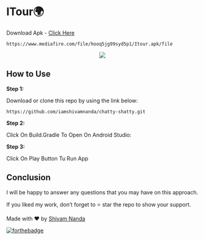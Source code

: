 # ITour🌍


Download Apk  - [Click Here] 
```
https://www.mediafire.com/file/hooq5jg99syd5p1/Itour.apk/file
```

<center>
  <img src="https://i.ibb.co/7gQvp0N/itour.jpg" />
   
  </center>

## How to Use 

**Step 1:**

Download or clone this repo by using the link below:

```
https://github.com/iamshivamnanda/chatty-shatty.git
```

**Step 2:**

Click On Build.Gradle To Open On Android Studio: 


**Step 3:**

Click On Play Button Tu Run App



## Conclusion

I will be happy to answer any questions that you may have on this approach.

If you liked my work, don’t forget to ⭐ star the repo to show your support.

Made with ♥ by <a href="https://github.com/iamshivamnanda">Shivam Nanda</a>

[![forthebadge](https://forthebadge.com/images/badges/built-with-love.svg)](https://github.com/iamshivamnanda)

[Click Here]: <https://www.mediafire.com/file/hooq5jg99syd5p1/Itour.apk/file>


